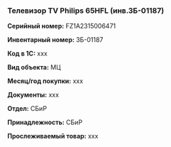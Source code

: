 ### Телевизор TV Philips 65HFL (инв.ЗБ-01187) </br>

**Серийный номер:** FZ1A2315006471 </br>

**Инвентарный номер:** ЗБ-01187 </br>

**Код в 1С:** xxx </br> 

**Вид объекта:** МЦ

**Месяц/год покупки:** xxx </br>

**Документы:** xxx  </br>

**Отдел:** СБиР </br>

**Принадлежность:** СБиР </br>

**Прослеживаемый товар:** xxx
